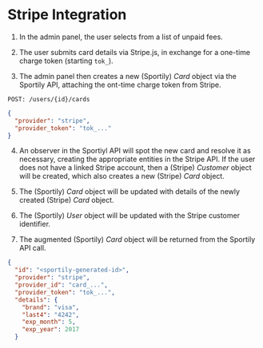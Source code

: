 # Stripe Integration

1. In the admin panel, the user selects from a list of unpaid fees.

2. The user submits card details via Stripe.js, in exchange for a one-time charge token (starting `tok_`).

3. The admin panel then creates a new (Sportily) _Card_ object via the Sportily API, attaching the ont-time charge token from Stripe.

  `POST: /users/{id}/cards`
  
  ```json
  {
    "provider": "stripe",
    "provider_token": "tok_..."
  }
  ```

4. An observer in the Sportiyl API will spot the new card and resolve it as necessary, creating the appropriate entities in the Stripe API. If the user does not have a linked Stripe account, then a (Stripe) _Customer_ object will be created, which also creates a new (Stripe) _Card_ object.

5. The (Sportily) _Card_ object will be updated with details of the newly created (Stripe) _Card_ object.

6. The (Sportily) _User_ object will be updated with the Stripe customer identifier.

7. The augmented (Sportily) _Card_ object will be returned from the Sportily API call.

  ```json
  {
    "id": "<sportily-generated-id>",
    "provider": "stripe",
    "provider_id": "card_...",
    "provider_token": "tok_...",
    "details": {
      "brand": "visa",
      "last4": "4242",
      "exp_month": 5,
      "exp_year": 2017
    }
  ```
  


